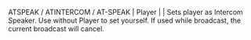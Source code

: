 ATSPEAK / ATINTERCOM / AT-SPEAK | Player | | Sets player as Intercom Speaker. Use without Player to set yourself. If used while broadcast, the current broadcast will cancel.
